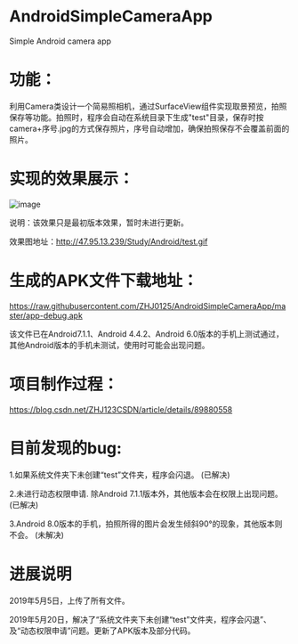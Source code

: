 # AndroidSimpleCameraApp
Simple Android camera app

# 功能：

利用Camera类设计一个简易照相机，通过SurfaceView组件实现取景预览，拍照保存等功能。拍照时，程序会自动在系统目录下生成"test"目录，保存时按camera+序号.jpg的方式保存照片，序号自动增加，确保拍照保存不会覆盖前面的照片。

# 实现的效果展示：

![image](https://raw.githubusercontent.com/ZHJ0125/AndroidSimpleCameraApp/master/%E6%95%88%E6%9E%9C%E5%9B%BE.gif)

说明：该效果只是最初版本效果，暂时未进行更新。

效果图地址：http://47.95.13.239/Study/Android/test.gif

# 生成的APK文件下载地址：

https://raw.githubusercontent.com/ZHJ0125/AndroidSimpleCameraApp/master/app-debug.apk

该文件已在Android7.1.1、Android 4.4.2、Android 6.0版本的手机上测试通过，其他Android版本的手机未测试，使用时可能会出现问题。

# 项目制作过程：

https://blog.csdn.net/ZHJ123CSDN/article/details/89880558


# 目前发现的bug:

  1.如果系统文件夹下未创建“test”文件夹，程序会闪退。 (已解决)
  
  2.未进行动态权限申请. 除Android 7.1.1版本外，其他版本会在权限上出现问题。 (已解决)

  3.Android 8.0版本的手机，拍照所得的图片会发生倾斜90°的现象，其他版本则不会。 (未解决)

# 进展说明
  
  2019年5月5日，上传了所有文件。
  
  2019年5月20日，解决了“系统文件夹下未创建“test”文件夹，程序会闪退”、及“动态权限申请”问题。更新了APK版本及部分代码。
